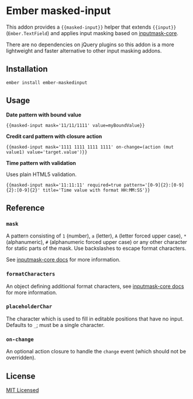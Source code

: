 # Ember masked-input

This addon provides a `{{masked-input}}` helper that extends `{{input}}` (`Ember.TextField`) and applies input masking based on [inputmask-core](https://github.com/insin/inputmask-core).

There are no dependencies on jQuery plugins so this addon is a more lightweight and faster alternative to other input masking addons.

## Installation

```
ember install ember-maskedinput
```

## Usage

**Date pattern with bound value**

```
{{masked-input mask='11/11/1111' value=myBoundValue}}
```

**Credit card pattern with closure action**

```
{{masked-input mask='1111 1111 1111 1111' on-change=(action (mut value1) value='target.value')}}
```

**Time pattern with validation**

Uses plain HTML5 validation.

```
{{masked-input mask='11:11:11' required=true pattern='[0-9]{2}:[0-9]{2}:[0-9]{2}' title='Time value with format HH:MM:SS'}}
```

## Reference

### `mask`

A pattern consisting of `1` (number), `a` (letter), `A` (letter forced upper case), `*` (alphanumeric), `#` (alphanumeric forced upper case) or any other character for static parts of the mask. Use backslashes to escape format characters.

See [inputmask-core docs](https://github.com/insin/inputmask-core#pattern) for more information.

### `formatCharacters`

An object defining additional format characters, see [inputmask-core docs](https://github.com/insin/inputmask-core#formatcharacters) for more information.

### `placeholderChar`

The character which is used to fill in editable positions that have no input. Defaults to `_`; must be a single character.

### `on-change`

An optional action closure to handle the `change` event (which should not be overridden).


## License

[MIT Licensed](LICENSE.md)
